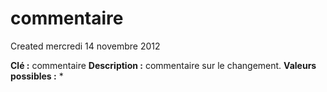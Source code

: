 commentaire
===========
Created mercredi 14 novembre 2012

**Clé :** commentaire
**Description :**  commentaire sur le changement.
**Valeurs possibles :** *
